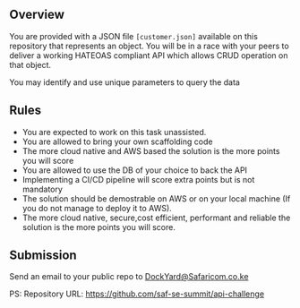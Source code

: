 ## Overview
You are provided with a JSON file `[customer.json]` available on this repository that represents an object. You will be in a race with your peers to deliver a working HATEOAS compliant API which allows CRUD operation on that object. 

You may identify and use unique parameters to query the data

## Rules
* You are expected to work on this task unassisted.
* You are allowed to bring your own scaffolding code
* The more cloud native and AWS based the solution is the more points you will score
* You are allowed to use the DB of your choice to back the API
* Implementing a CI/CD pipeline will score extra points but is not mandatory
* The solution should be demostrable on AWS or on your local machine (If you do not manage to deploy it to AWS).
* The more cloud native, secure,cost efficient, performant and reliable the solution is the more points you will score.

## Submission
Send an email to your public repo to DockYard@Safaricom.co.ke

PS: Repository URL: https://github.com/saf-se-summit/api-challenge
